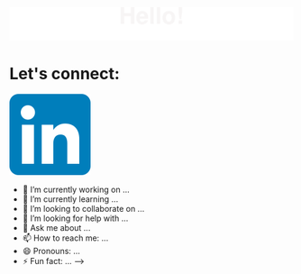 
![header](./header2.svg)

# Let's connect:
[![Linkdin Icon][def2]](https://www.linkedin.com/in/catiavilaca/)



- 🔭 I’m currently working on ...
- 🌱 I’m currently learning ...
- 👯 I’m looking to collaborate on ...
- 🤔 I’m looking for help with ...
- 💬 Ask me about ...
- 📫 How to reach me: ...
- 😄 Pronouns: ...
- ⚡ Fun fact: ...
-->


[def]: ./header.gif
[def2]: ./LinkedIn_icon.svg